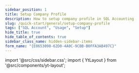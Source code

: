 ```yaml
---
sidebar_position: 1
title: Setup Company Profile
description: How to setup company profile in SQL Accounting
slug: /quick-start/general/setup-company-profile
tags: ["SQL Account", "Usage", "Setup"]
hide_title: true
hide_table_of_contents: true
sidebar_class_name: hidden-sidebar-items
form_name: "{E0653098-62D0-4A0C-9CBB-B0FFA3AB497C}"
---
```


import '@src/css/sidebar.css';
import { YtLayout } from '@src/components/yt-layout';

<YtLayout
    videoId="X6VoYbmjQcQ"
/>